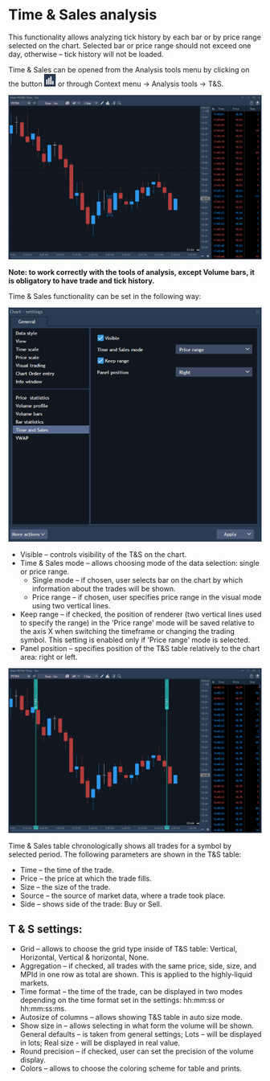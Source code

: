 # Time & Sales analysis

This functionality allows analyzing tick history by each bar or by price range selected on the chart. Selected bar or price range should not exceed one day, otherwise – tick history will not be loaded.

Time & Sales can be opened from the Analysis tools menu by clicking on the button ![](../../../../.gitbook/assets/5-16.png) or through Context menu -&gt; Analysis tools -&gt; T&S.

![](../../../../.gitbook/assets/6-27.png)

**Note: to work correctly with the tools of analysis, except Volume bars, it is obligatory to have trade and tick history.**

Time & Sales functionality can be set in the following way:

![](../../../../.gitbook/assets/8-10.png)

* Visible – controls visibility of the T&S on the chart.
* Time & Sales mode – allows choosing mode of the data selection: single or price range.
  * Single mode – if chosen, user selects bar on the chart by which information about the trades will be shown.
  * Price range – if chosen, user specifies price range in the visual mode using two vertical lines.
* Keep range – if checked, the position of renderer \(two vertical lines used to specify the range\) in the 'Price range' mode will be saved relative to the axis X when switching the timeframe or changing the trading symbol. This setting is enabled only if 'Price range' mode is selected.
* Panel position – specifies position of the T&S table relatively to the chart area: right or left.

![](../../../../.gitbook/assets/9-2.png)

Time & Sales table chronologically shows all trades for a symbol by selected period. The following parameters are shown in the T&S table:

* Time – the time of the trade.
* Price – the price at which the trade fills.
* Size – the size of the trade.
* Source – the source of market data, where a trade took place.
* Side – shows side of the trade: Buy or Sell.

## **T & S settings:**

* Grid – allows to choose the grid type inside of T&S table: Vertical, Horizontal, Vertical & horizontal, None.
* Aggregation – if checked, all trades with the same price, side, size, and MPId in one row as total are shown. This is applied to the highly-liquid markets.
* Time format – the time of the trade, can be displayed in two modes depending on the time format set in the settings: hh:mm:ss or hh:mm:ss:ms.
* Autosize of columns – allows showing T&S table in auto size mode.
* Show size in – allows selecting in what form the volume will be shown. General defaults – is taken from general settings; Lots – will be displayed in lots; Real size - will be displayed in real value.
* Round precision – if checked, user can set the precision of the volume display.
* Colors – allows to choose the coloring scheme for table and prints.

